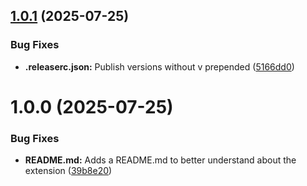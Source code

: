 ## [1.0.1](https://github.com/iranzo/url_recorder/compare/v1.0.0...1.0.1) (2025-07-25)

### Bug Fixes

- **.releaserc.json:** Publish versions without v prepended ([5166dd0](https://github.com/iranzo/url_recorder/commit/5166dd0f2994db8d70b7e38231fda1b8f2c6e1b0))

# 1.0.0 (2025-07-25)

### Bug Fixes

- **README.md:** Adds a README.md to better understand about the extension ([39b8e20](https://github.com/iranzo/url_recorder/commit/39b8e20fd9510b9609f823de6588d464d876df50))
